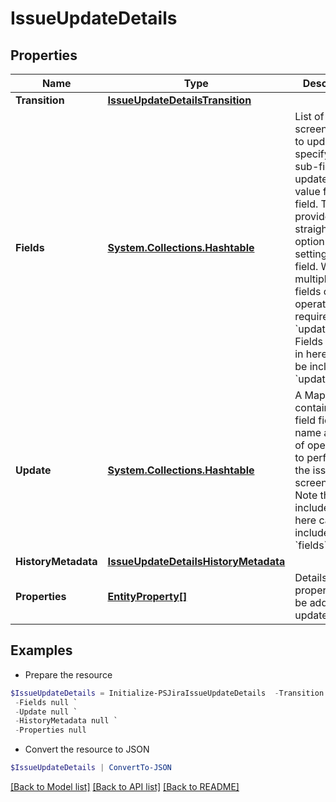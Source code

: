 # IssueUpdateDetails
## Properties

Name | Type | Description | Notes
------------ | ------------- | ------------- | -------------
**Transition** | [**IssueUpdateDetailsTransition**](IssueUpdateDetailsTransition.md) |  | [optional] 
**Fields** | [**System.Collections.Hashtable**](AnyType.md) | List of issue screen fields to update, specifying the sub-field to update and its value for each field. This field provides a straightforward option when setting a sub-field. When multiple sub-fields or other operations are required, use &#x60;update&#x60;. Fields included in here cannot be included in &#x60;update&#x60;. | [optional] 
**Update** | [**System.Collections.Hashtable**](Array.md) | A Map containing the field field name and a list of operations to perform on the issue screen field. Note that fields included in here cannot be included in &#x60;fields&#x60;. | [optional] 
**HistoryMetadata** | [**IssueUpdateDetailsHistoryMetadata**](IssueUpdateDetailsHistoryMetadata.md) |  | [optional] 
**Properties** | [**EntityProperty[]**](EntityProperty.md) | Details of issue properties to be add or update. | [optional] 

## Examples

- Prepare the resource
```powershell
$IssueUpdateDetails = Initialize-PSJiraIssueUpdateDetails  -Transition null `
 -Fields null `
 -Update null `
 -HistoryMetadata null `
 -Properties null
```

- Convert the resource to JSON
```powershell
$IssueUpdateDetails | ConvertTo-JSON
```

[[Back to Model list]](../README.md#documentation-for-models) [[Back to API list]](../README.md#documentation-for-api-endpoints) [[Back to README]](../README.md)

